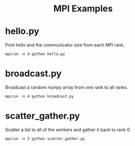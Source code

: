 <h1 align="center">MPI Examples<span></span></h1>

# hello.py

Print hello and the communicator size from each MPI rank.

```
mpirun -n 4 python hello.py
```


# broadcast.py

Broadcast a random numpy array from one rank to all ranks.

```
mpirun -n 4 python broadcast.py
```

# scatter_gather.py

Scatter a list to all of the workers and gather it back to rank 0.

```
mpirun -n 3 python scatter_gather.py
```
